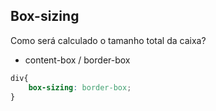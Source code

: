## Box-sizing

Como será calculado o tamanho total da caixa?

- content-box / border-box

```css
div{
    box-sizing: border-box;
}
``` 